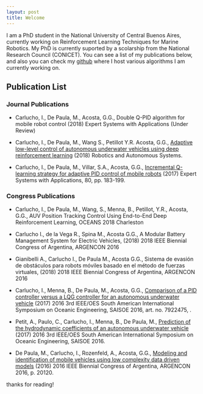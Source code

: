 ```yaml
---
layout: post
title: Welcome
---
```


I am a PhD student in the National University of Central Buenos Aires, currently working on Reinforcement Learning Techniques for Marine Robotics. My PhD is currently suported by a scolarship from the National Research Council (CONICET). You can see a list of my publications below, and also you can check my [github](https://github.com/IgnacioCarlucho) where I host various algorithms I am currently working on. 

## Publication List

### Journal Publications

* Carlucho, I., De Paula, M., Acosta, G.G., Double Q-PID algorithm for mobile robot control (2018) Expert Systems with Applications (Under Review)

* Carlucho, I., De Paula, M., Wang S., Petillot Y.R. Acosta, G.G., [Adaptive low-level control of autonomous underwater vehicles using
deep reinforcement learning](https://www.sciencedirect.com/science/article/pii/S0921889018301519)
(2018) Robotics and Autonomous Systems.

* Carlucho, I., De Paula, M., Villar, S.A., Acosta, G.G., [Incremental Q-learning strategy for adaptive PID control of mobile robots](https://www.sciencedirect.com/science/article/pii/S0957417417301513?via%3Dihub)
(2017) Expert Systems with Applications, 80, pp. 183-199. 

### Congress Publications

* Carlucho, I., De Paula, M., Wang, S., Menna, B., Petillot, Y.R., Acosta, G.G., AUV Position Tracking Control Using End-to-End Deep Reinforcement Learning, OCEANS 2018 Charleston 

* Carlucho I., de la Vega R., Spina M., Acosta G.G., A Modular Battery Management System for Electric Vehicles, (2018) 2018 IEEE Biennial Congress of Argentina, ARGENCON 2016

* Gianibelli A., Carlucho I., De Paula M., Acosta G.G., Sistema de evasión de obstáculos para robots móviles basado en el método de fuerzas virtuales, (2018) 2018 IEEE Biennial Congress of Argentina, ARGENCON 2016

* Carlucho, I., Menna, B., De Paula, M., Acosta, G.G., [Comparison of a PID controller versus a LQG controller for an autonomous underwater vehicle](http://ieeexplore.ieee.org/document/7922475/) (2017) 2016 3rd IEEE/OES South American International Symposium on Oceanic Engineering, SAISOE 2016, art. no. 7922475, . 

* Petit, A., Paulo, C., Carlucho, I., Menna, B., De Paula, M., [Prediction of the hydrodynamic coefficients of an autonomous underwater vehicle](http://ieeexplore.ieee.org/document/7922474/) (2017) 2016 3rd IEEE/OES South American International Symposium on Oceanic Engineering, SAISOE 2016. 

* De Paula, M., Carlucho, I., Rozenfeld, A., Acosta, G.G., [Modeling and identification of mobile vehicles using low complexity data driven models](http://ieeexplore.ieee.org/document/7585272/) (2016) 2016 IEEE Biennial Congress of Argentina, ARGENCON 2016, p. 20120. 


thanks for reading! 